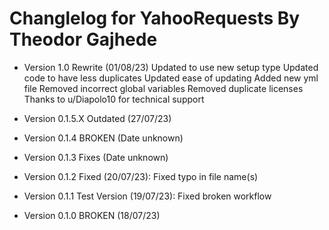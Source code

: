 # Changlelog for YahooRequests By Theodor Gajhede

* Version 1.0 Rewrite (01/08/23)
    Updated to use new setup type
    Updated code to have less duplicates
    Updated ease of updating
    Added new yml file
    Removed incorrect global variables
    Removed duplicate licenses
    Thanks to u/Diapolo10 for technical support

* Version 0.1.5.X Outdated (27/07/23)

* Version 0.1.4 BROKEN (Date unknown)

* Version 0.1.3 Fixes (Date unknown)

* Version 0.1.2 Fixed (20/07/23):
    Fixed typo in file name(s)

* Version 0.1.1 Test Version (19/07/23):
    Fixed broken workflow

* Version 0.1.0 BROKEN (18/07/23)
